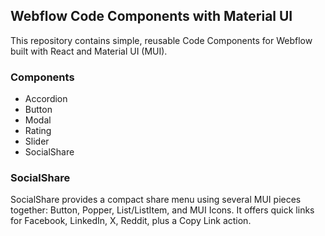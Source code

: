 ## Webflow Code Components with Material UI

This repository contains simple, reusable Code Components for Webflow built with React and Material UI (MUI).

### Components

- Accordion
- Button
- Modal
- Rating
- Slider
- SocialShare

### SocialShare

SocialShare provides a compact share menu using several MUI pieces together:
Button, Popper, List/ListItem, and MUI Icons. It offers quick links for
Facebook, LinkedIn, X, Reddit, plus a Copy Link action.
